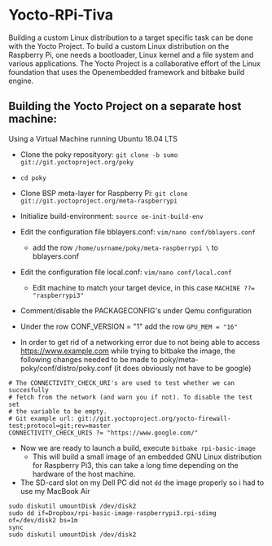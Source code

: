 # Yocto-RPi-Tiva
Building a custom Linux distribution to a target specific task can be done with the Yocto Project. To build a custom Linux distribution on the Raspberry Pi, one needs a bootloader, Linux kernel and a file system and various applications. The Yocto Project is a collaborative effort of the Linux foundation that uses the Openembedded framework and bitbake build engine.

## Building the Yocto Project on a separate host machine:
Using a Virtual Machine running Ubuntu 18.04 LTS
* Clone the poky reposityory: `git clone -b sumo git://git.yoctoproject.org/poky`
* `cd poky`
* Clone BSP meta-layer for Raspberry Pi: `git clone git://git.yoctoproject.org/meta-raspberrypi`
* Initialize build-environment: `source oe-init-build-env`
* Edit the configuration file bblayers.conf: `vim/nano conf/bblayers.conf`
  * add the row `/home/usrname/poky/meta-raspberrypi \` to bblayers.conf
* Edit the configuration file local.conf: `vim/nano conf/local.conf`
  * Edit machine to match your target device, in this case `MACHINE ??= "raspberrypi3"`
* Comment/disable the PACKAGECONFIG's under Qemu configuration
* Under the row CONF_VERSION = "1" add the row `GPU_MEM = "16"`

* In order to get rid of a networking error due to not being able to access https://www.example.com while trying to bitbake the image, the following changes needed to be made to poky/meta-poky/conf/distro/poky.conf (it does obviously not have to be google)

~~~~
# The CONNECTIVITY_CHECK_URI's are used to test whether we can succesfully
# fetch from the network (and warn you if not). To disable the test set
# the variable to be empty.
# Git example url: git://git.yoctoproject.org/yocto-firewall-test;protocol=git;rev=master    
CONNECTIVITY_CHECK_URIS ?= "https://www.google.com/"
~~~~

* Now we are ready to launch a build, execute `bitbake rpi-basic-image`
  * This will build a small image of an embedded GNU Linux distribution for Raspberry Pi3, this can take a long time depending on the hardware of the host machine.
* The SD-card slot on my Dell PC did not `dd` the image properly so i had to use my MacBook Air
~~~~
sudo diskutil umountDisk /dev/disk2
sudo dd if=Dropbox/rpi-basic-image-raspberrypi3.rpi-sdimg of=/dev/disk2 bs=1m
sync
sudo diskutil umountDisk /dev/disk2
~~~~
